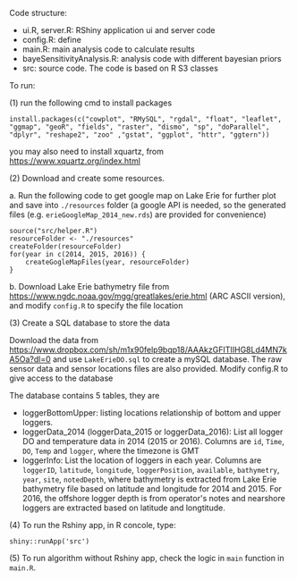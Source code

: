 Code structure:
- ui.R, server.R: RShiny application ui and server code
- config.R: define 
- main.R: main analysis code to calculate results
- bayeSensitivityAnalysis.R: analysis code with different bayesian priors
- src: source code. The code is based on R S3 classes

To run:

(1) run the following cmd to install packages

```
install.packages(c("cowplot", "RMySQL", "rgdal", "float", "leaflet", "ggmap", "geoR", "fields", "raster", "dismo", "sp", "doParallel", "dplyr", "reshape2", "zoo" ,"gstat", "ggplot", "httr", "ggtern"))
```
you may also need to install xquartz, from https://www.xquartz.org/index.html

(2) Download and create some resources. 

a. Run the following code to get google map on Lake Erie for further plot and save into `./resources` folder (a google API is needed, so the generated files (e.g. `erieGoogleMap_2014_new.rds`) are provided for convenience)

```
source("src/helper.R")
resourceFolder <- "./resources"
createFolder(resourceFolder)
for(year in c(2014, 2015, 2016)) {
	createGogleMapFiles(year, resourceFolder)
}
```

b. Download Lake Erie bathymetry file from https://www.ngdc.noaa.gov/mgg/greatlakes/erie.html (ARC ASCII version), and modify `config.R` to specify the file location


(3) Create a SQL database to store the data

Download the data from https://www.dropbox.com/sh/m1x90felp9bqp18/AAAkzGFITIIHG8Ld4MN7kA5Oa?dl=0 and use `LakeErieDO.sql` to create a mySQL database. The raw sensor data and sensor locations files are also provided. Modify config.R to give access to the database

The database contains 5 tables, they are
* loggerBottomUpper: listing locations relationship of bottom and upper loggers. 
* loggerData_2014 (loggerData_2015 or loggerData_2016): List all logger DO and temperature data in 2014 (2015 or 2016). Columns are `id`, `Time`, `DO`, `Temp` and `logger`, where the timezone is GMT
* loggerInfo: List the location of loggers in each year. Columns are `loggerID`, `latitude`, `longitude`, `loggerPosition`, `available`, `bathymetry`, `year`, `site`, `notedDepth`, where bathymetry is extracted from Lake Erie bathymetry file based on latitude and longitude for 2014 and 2015. For 2016, the offshore logger depth is from operator's notes and nearshore loggers are extracted based on latitude and longtitude. 


(4) To run the Rshiny app, in R concole, type:
```
shiny::runApp('src')
```

(5) To run algorithm without Rshiny app, check the logic in `main` function in `main.R`. 

